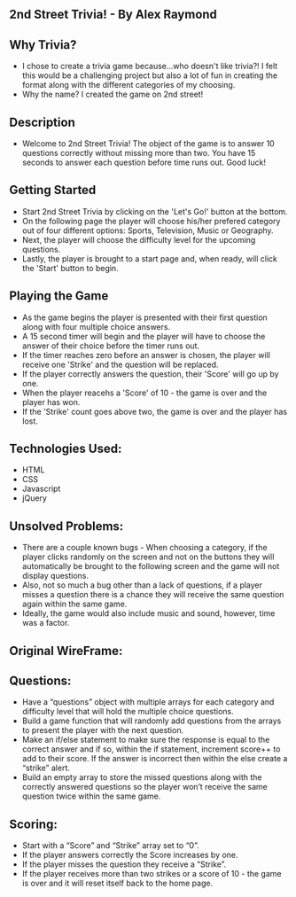 ## 2nd Street Trivia! - By Alex Raymond

## Why Trivia?

* I chose to create a trivia game because...who doesn't like trivia?!  I felt this would be a challenging project but also a lot of fun in creating the format along with the different categories of my choosing.
* Why the name?  I created the game on 2nd street!

## Description
* Welcome to 2nd Street Trivia!  The object of the game is to answer 10 questions correctly without missing more than two.  You have 15 seconds to answer each question before time runs out.  Good luck!

## Getting Started

* Start 2nd Street Trivia by clicking on the 'Let's Go!' button at the bottom.
* On the following page the player will choose his/her prefered category out of four different options: Sports, Television, Music or Geography.
* Next, the player will choose the difficulty level for the upcoming questions.
* Lastly, the player is brought to a start page and, when ready, will click the 'Start' button to begin.

## Playing the Game

* As the game begins the player is presented with their first question along with four multiple choice answers.
* A 15 second timer will begin and the player will have to choose the answer of their choice before the timer runs out.
* If the timer reaches zero before an answer is chosen, the player will receive one 'Strike' and the question will be replaced.
* If the player correctly answers the question, their 'Score' will go up by one.
* When the player reacehs a 'Score' of 10 - the game is over and the player has won.
* If the 'Strike' count goes above two, the game is over and the player has lost.

## Technologies Used:

* HTML
* CSS
* Javascript
* jQuery

## Unsolved Problems:

* There are a couple known bugs - When choosing a category, if the player clicks randomly on the screen and not on the buttons they will automatically be brought to the following screen and the game will not display questions.
* Also, not so much a bug other than a lack of questions, if a player misses a question there is a chance they will receive the same question again within the same game.
* Ideally, the game would also include music and sound, however, time was a factor.


## Original WireFrame:


## Questions:

* Have a “questions” object with multiple arrays for each category and difficulty level that will hold the multiple choice questions. 
* Build a game function that will randomly add questions from the arrays to present the player with the next question.
* Make an if/else statement to make sure the response is equal to the correct answer and if so, within the if statement, increment score++ to add to their score. If the answer is incorrect then within the else create a “strike” alert.
* Build an empty array to store the missed questions along with the correctly answered questions so the player won’t receive the same question twice within the same game.


## Scoring:

* Start with a “Score” and “Strike” array set to “0”.
* If the player answers correctly the Score increases by one.
* If the player misses the question they receive a “Strike”.
* If the player receives more than two strikes or a score of 10 - the game is over and it will reset itself back to the home page.
